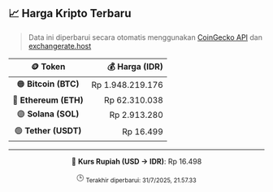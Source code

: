 

<!-- HARGA_KRIPTO -->
## 📈 Harga Kripto Terbaru

> Data ini diperbarui secara otomatis menggunakan [CoinGecko API](https://www.coingecko.com/) dan [exchangerate.host](https://exchangerate.host/)

<div align="center">

| 🪙 Token | 💰 Harga (IDR) |
|:------:|---------------:|
| 🟠 **Bitcoin (BTC)**   | Rp 1.948.219.176 |
| 🔵 **Ethereum (ETH)**  | Rp 62.310.038 |
| 🟣 **Solana (SOL)**    | Rp 2.913.280 |
| 🟢 **Tether (USDT)**   | Rp 16.499 |

---

💱 **Kurs Rupiah (USD → IDR)**: Rp 16.498

🕒 <sub>Terakhir diperbarui: 31/7/2025, 21.57.33</sub>

</div>
<!-- /HARGA_KRIPTO -->